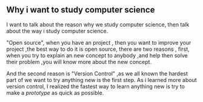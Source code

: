 ## Why i want to study computer science

I want to talk about the reason why we study computer science, then talk about the way i study computer science.

 "Open source", when you have an project , then you want to improve your project ,the best way to do it is open source, there are two reasons , first, when you try to explain an new concept to anybody ,and help then solve their problem ,you will know more about the new concept. 

And the second reason is "Version Control" ,as we all known the hardest part of we want to try anything new is the first step. As i learned more about version control, I realized the fastest way to learn anything new is try to make a *prototype* as quick as possible. 


